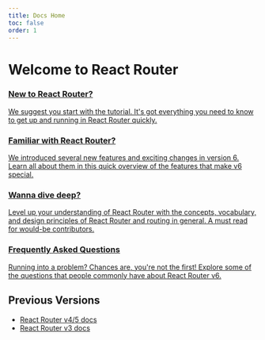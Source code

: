 ```yaml
---
title: Docs Home
toc: false
order: 1
---
```


# Welcome to React Router

<docs-cards>
  <a href="v6/getting-started/tutorial" aria-label="New to React Router?">
    <docs-card>
      <h3>New to React Router?</h3> 
      <p>We suggest you start with the tutorial. It's got everything you need to know to get up and running in React Router quickly.</p>
    </docs-card>
  </a>
  <a href="v6/getting-started/overview" aria-label="Upgrading to v6?">
    <docs-card>
      <h3>Familiar with React Router?</h3> 
      <p>We introduced several new features and exciting changes in version 6. Learn all about them in this quick overview of the features that make v6 special.</p>
    </docs-card>
  </a>
  <a href="v6/getting-started/concepts" aria-label="Upgrading to v6?">
    <docs-card>
      <h3>Wanna dive deep?</h3> 
      <p>Level up your understanding of React Router with the concepts, vocabulary, and design principles of React Router and routing in general. A must read for would-be contributors.</p>
    </docs-card>
  </a>
  <a href="v6/faq" aria-label="Frequently Asked Questions">
    <docs-card>
      <h3>Frequently Asked Questions</h3> 
      <p>Running into a problem? Chances are, you're not the first! Explore some of the questions that people commonly have about React Router v6.</p>
    </docs-card>
  </a>
</docs-cards>
<!--dn2-->

## Previous Versions

- [React Router v4/5 docs](https://v5.reactrouter.com)
- [React Router v3 docs](https://github.com/remix-run/react-router/tree/v3.2.6/docs)
